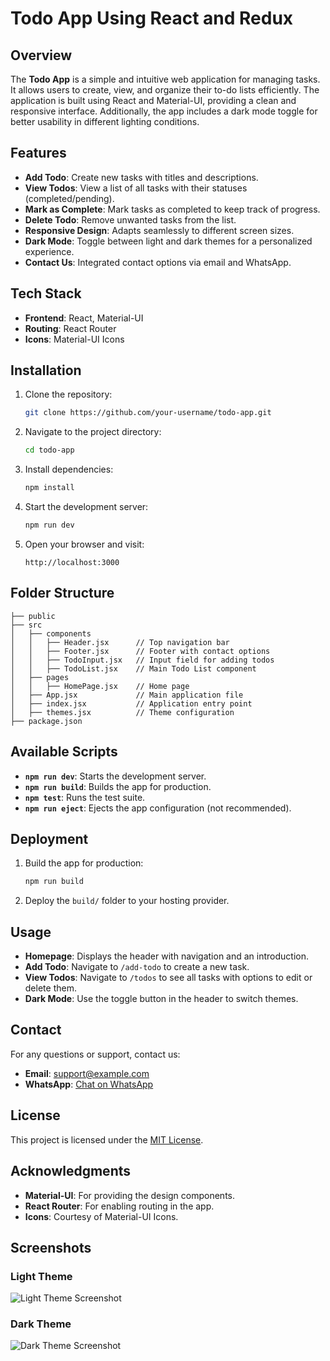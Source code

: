 # Todo App Using React and Redux

## Overview
The **Todo App** is a simple and intuitive web application for managing tasks. It allows users to create, view, and organize their to-do lists efficiently. The application is built using React and Material-UI, providing a clean and responsive interface. Additionally, the app includes a dark mode toggle for better usability in different lighting conditions.

## Features
- **Add Todo**: Create new tasks with titles and descriptions.
- **View Todos**: View a list of all tasks with their statuses (completed/pending).
- **Mark as Complete**: Mark tasks as completed to keep track of progress.
- **Delete Todo**: Remove unwanted tasks from the list.
- **Responsive Design**: Adapts seamlessly to different screen sizes.
- **Dark Mode**: Toggle between light and dark themes for a personalized experience.
- **Contact Us**: Integrated contact options via email and WhatsApp.

## Tech Stack
- **Frontend**: React, Material-UI
- **Routing**: React Router
- **Icons**: Material-UI Icons

## Installation
1. Clone the repository:
   ```bash
   git clone https://github.com/your-username/todo-app.git
   ```

2. Navigate to the project directory:
   ```bash
   cd todo-app
   ```

3. Install dependencies:
   ```bash
   npm install
   ```

4. Start the development server:
   ```bash
   npm run dev
   ```

5. Open your browser and visit:
   ```
   http://localhost:3000
   ```

## Folder Structure
```
├── public
├── src
│   ├── components
│   │   ├── Header.jsx      // Top navigation bar
│   │   ├── Footer.jsx      // Footer with contact options
│   │   ├── TodoInput.jsx   // Input field for adding todos
│   │   ├── TodoList.jsx    // Main Todo List component
│   ├── pages
│   │   ├── HomePage.jsx    // Home page
│   ├── App.jsx             // Main application file
│   ├── index.jsx           // Application entry point
│   ├── themes.jsx          // Theme configuration
├── package.json
```

## Available Scripts
- **`npm run dev`**: Starts the development server.
- **`npm run build`**: Builds the app for production.
- **`npm test`**: Runs the test suite.
- **`npm run eject`**: Ejects the app configuration (not recommended).

## Deployment
1. Build the app for production:
   ```bash
   npm run build
   ```

2. Deploy the `build/` folder to your hosting provider.

## Usage
- **Homepage**: Displays the header with navigation and an introduction.
- **Add Todo**: Navigate to `/add-todo` to create a new task.
- **View Todos**: Navigate to `/todos` to see all tasks with options to edit or delete them.
- **Dark Mode**: Use the toggle button in the header to switch themes.

## Contact
For any questions or support, contact us:
- **Email**: [support@example.com](mailto:support@example.com)
- **WhatsApp**: [Chat on WhatsApp](https://wa.me/7499385295)

## License
This project is licensed under the [MIT License](LICENSE).

## Acknowledgments
- **Material-UI**: For providing the design components.
- **React Router**: For enabling routing in the app.
- **Icons**: Courtesy of Material-UI Icons.

## Screenshots
### Light Theme
![Light Theme Screenshot](https://via.placeholder.com/800x400)

### Dark Theme
![Dark Theme Screenshot](https://via.placeholder.com/800x400)

